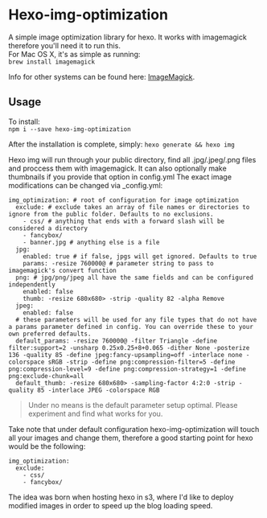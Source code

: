 # Hexo-img-optimization

A simple image optimization library for hexo. It works with imagemagick therefore you'll need it to run this.  
For Mac OS X, it's as simple as running:  
`brew install imagemagick`

Info for other systems can be found here: [ImageMagick](http://www.imagemagick.org/).

## Usage
To install:  
`npm i --save hexo-img-optimization`

After the installation is complete, simply:
`hexo generate && hexo img`

Hexo img will run through your public directory, find all .jpg/.jpeg/.png files and proccess them with imagemagick. It can also optionally make thumbnails if you provide that option in config.yml
The exact image modifications can be changed via \_config.yml:  

```
img_optimization: # root of configuration for image optimization
  exclude: # exclude takes an array of file names or directories to ignore from the public folder. Defaults to no exclusions.
    - css/ # anything that ends with a forward slash will be considered a directory
    - fancybox/
    - banner.jpg # anything else is a file
  jpg:
    enabled: true # if false, jpgs will get ignored. Defaults to true
    params: -resize 760000@ # parameter string to pass to imagemagick's convert function
  png: # jpg/png/jpeg all have the same fields and can be configured independently
    enabled: false
    thumb: -resize 680x680> -strip -quality 82 -alpha Remove
  jpeg:
    enabled: false
  # these parameters will be used for any file types that do not have a params parameter defined in config. You can override these to your own preferred defaults.
  default_params: -resize 760000@ -filter Triangle -define filter:support=2 -unsharp 0.25x0.25+8+0.065 -dither None -posterize 136 -quality 85 -define jpeg:fancy-upsampling=off -interlace none -colorspace sRGB -strip -define png:compression-filter=5 -define png:compression-level=9 -define png:compression-strategy=1 -define png:exclude-chunk=all
  default_thumb: -resize 680x680> -sampling-factor 4:2:0 -strip -quality 85 -interlace JPEG -colorspace RGB 
```


> Under no means is the default parameter setup optimal. Please experiment and find what works for you.  

Take note that under default configuration hexo-img-optimization will touch all your images and change them, therefore a good starting point for hexo would be the following:  
```
img_optimization:
  exclude:
    - css/
    - fancybox/
```

The idea was born when hosting hexo in s3, where I'd like to deploy modified images in order to speed up the blog loading speed.
